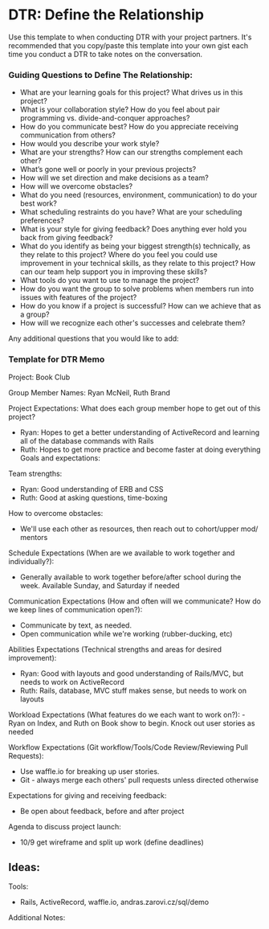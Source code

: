 # DTR: Define the Relationship

Use this template to when conducting DTR with your project partners. It's recommended that you copy/paste this template into your own gist each time you conduct a DTR to take notes on the conversation.

### Guiding Questions to Define The Relationship:

* What are your learning goals for this project? What drives us in this project?
* What is your collaboration style? How do you feel about pair programming vs. divide-and-conquer approaches?
* How do you communicate best? How do you appreciate receiving communication from others?
* How would you describe your work style?
* What are your strengths? How can our strengths complement each other?
* What’s gone well or poorly in your previous projects?
* How will we set direction and make decisions as a team?
* How will we overcome obstacles?
* What do you need (resources, environment, communication) to do your best work?
* What scheduling restraints do you have? What are your scheduling preferences?
* What is your style for giving feedback? Does anything ever hold you back from giving feedback?
* What do you identify as being your biggest strength(s) technically, as they relate to this project? Where do you feel you could use improvement in your technical skills, as they relate to this project? How can our team help support you in improving these skills?
* What tools do you want to use to manage the project?
* How do you want the group to solve problems when members run into issues with features of the project?
* How do you know if a project is successful? How can we achieve that as a group?
* How will we recognize each other's successes and celebrate them?

Any additional questions that you would like to add:






### Template for DTR Memo

Project: Book Club

Group Member Names: Ryan McNeil, Ruth Brand

Project Expectations: What does each group member hope to get out of this project?
  - Ryan: Hopes to get a better understanding of ActiveRecord and learning all of the database commands with Rails
  - Ruth: Hopes to get more practice and become faster at doing everything
Goals and expectations:

Team strengths:
  - Ryan: Good understanding of ERB and CSS
  - Ruth: Good at asking questions, time-boxing

How to overcome obstacles:
  - We'll use each other as resources, then reach out to cohort/upper mod/ mentors

Schedule Expectations (When are we available to work together and individually?):
  - Generally available to work together before/after school during the week. Available Sunday, and Saturday if needed

Communication Expectations (How and often will we communicate? How do we keep lines of communication open?):
  - Communicate by text, as needed.  
  - Open communication while we're working (rubber-ducking, etc)

Abilities Expectations (Technical strengths and areas for desired improvement):
  - Ryan: Good with layouts and good understanding of Rails/MVC, but needs to work on ActiveRecord
  - Ruth: Rails, database, MVC stuff makes sense, but needs to work on layouts

Workload Expectations (What features do we each want to work on?):
  -Ryan on Index, and Ruth on Book show to begin. Knock out user stories as needed

Workflow Expectations (Git workflow/Tools/Code Review/Reviewing Pull Requests):
  - Use waffle.io for breaking up user stories.
  - Git - always merge each others' pull requests unless directed otherwise

Expectations for giving and receiving feedback:
  - Be open about feedback, before and after project

Agenda to discuss project launch:
  - 10/9 get wireframe and split up work (define deadlines)

Ideas:
  -

Tools:
  - Rails, ActiveRecord, waffle.io, andras.zarovi.cz/sql/demo

Additional Notes:
